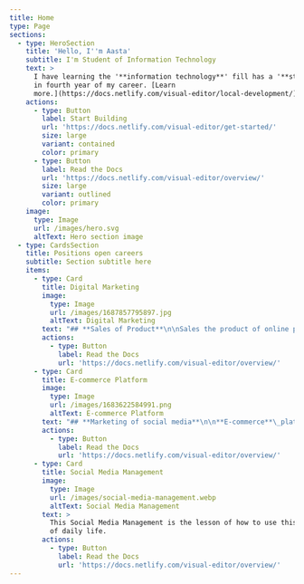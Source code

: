 ```yaml
---
title: Home
type: Page
sections:
  - type: HeroSection
    title: 'Hello, I''m Aasta'
    subtitle: I'm Student of Information Technology
    text: >
      I have learning the '**information technology**' fill has a '**student**'
      in fourth year of my career. [Learn
      more.](https://docs.netlify.com/visual-editor/local-development/)
    actions:
      - type: Button
        label: Start Building
        url: 'https://docs.netlify.com/visual-editor/get-started/'
        size: large
        variant: contained
        color: primary
      - type: Button
        label: Read the Docs
        url: 'https://docs.netlify.com/visual-editor/overview/'
        size: large
        variant: outlined
        color: primary
    image:
      type: Image
      url: /images/hero.svg
      altText: Hero section image
  - type: CardsSection
    title: Positions open careers
    subtitle: Section subtitle here
    items:
      - type: Card
        title: Digital Marketing
        image:
          type: Image
          url: /images/1687857795897.jpg
          altText: Digital Marketing
        text: "## **Sales of Product**\n\nSales the product of online platform and\_**increase your experience**\_and your portfolio.\_**Digital marketing**\_help the your income source '**generate of your daily life'.**\n"
        actions:
          - type: Button
            label: Read the Docs
            url: 'https://docs.netlify.com/visual-editor/overview/'
      - type: Card
        title: E-commerce Platform
        image:
          type: Image
          url: /images/1683622584991.png
          altText: E-commerce Platform
        text: "## **Marketing of social media**\n\n**E-commerce**\_platform is working of social media help to generate the your income source of daily life. **'E-commerce and Digital Marketing'**\_is a partnership of this\_**business model**\_of income generate of your life.\n\n\n\n"
        actions:
          - type: Button
            label: Read the Docs
            url: 'https://docs.netlify.com/visual-editor/overview/'
      - type: Card
        title: Social Media Management
        image:
          type: Image
          url: /images/social-media-management.webp
          altText: Social Media Management
        text: >
          This Social Media Management is the lesson of how to use this platform
          of daily life.
        actions:
          - type: Button
            label: Read the Docs
            url: 'https://docs.netlify.com/visual-editor/overview/'
---
```


